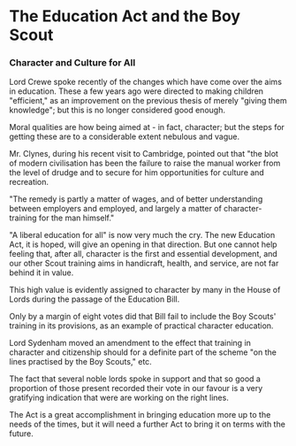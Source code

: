 # The Education Act and the Boy Scout

### Character and Culture for All

Lord Crewe spoke recently of the changes which have come over the aims in education. These a few years ago were directed to making children "efficient," as an improvement on the previous thesis of merely "giving them knowledge"; but this is no longer considered good enough.

Moral qualities are how being aimed at - in fact, character; but the steps for getting these are to a considerable extent nebulous and vague.

Mr. Clynes, during his recent visit to Cambridge, pointed out that "the blot of modern civilisation has been the failure to raise the manual worker from the level of drudge and to secure for him opportunities for culture and recreation.

"The remedy is partly a matter of wages, and of better understanding between employers and employed, and largely a matter of character-training for the man himself."

"A liberal education for all" is now very much the cry. The new Education Act, it is hoped, will give an opening in that direction. But one cannot help feeling that, after all, character is the first and essential development, and our other Scout training aims in handicraft, health, and service, are not far behind it in value.

This high value is evidently assigned to character by many in the House of Lords during the passage of the Education Bill.

Only by a margin of eight votes did that Bill fail to include the Boy Scouts' training in its provisions, as an example of practical character education.

Lord Sydenham moved an amendment to the effect that training in character and citizenship should for a definite part of the scheme "on the lines practised by the Boy Scouts," etc.

The fact that several noble lords spoke in support and that so good a proportion of those present recorded their vote in our favour is a very gratifying indication that were are working on the right lines.

The Act is a great accomplishment in bringing education more up to the needs of the times, but it will need a further Act to bring it on terms with the future.